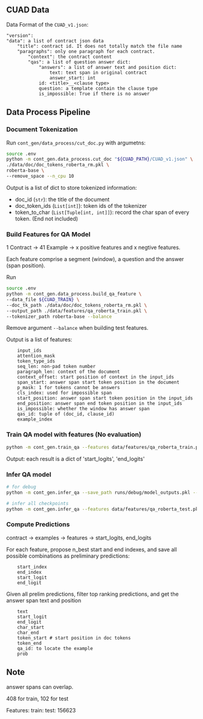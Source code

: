 ## CUAD Data
Data Format of the `CUAD_v1.json`:

```
"version":
"data": a list of contract json data
    "title": contract id. It does not totally match the file name
    "paragraphs": only one paragraph for each contract.
        "context": the contract content
        "qas": a list of question answer dict:
            "answers": a list of answer text and position dict:
                text: text span in original contract
                answer_start: int
            id: <title>__<clause type>
            question: a template contain the clause type
            is_impossible: True if there is no answer
```

## Data Process Pipeline
### Document Tokenization
Run `cont_gen/data_process/cut_doc.py` with argumetns:
```Bash
source .env
python -m cont_gen.data_process.cut_doc "${CUAD_PATH}/CUAD_v1.json" \
./data/doc/doc_tokens_roberta_rm.pkl \
roberta-base \
--remove_space --n_cpu 10
```
Output is a list of dict to store tokenized information:
- doc_id (`str`): the title of the document
- doc_token_ids (`List[int]`): token ids of the tokenizer
- token_to_char (`List[Tuple[int, int]]`): record the char span of every token. (End not included) 

### Build Features for QA Model
1 Contract -> 41 Example -> x positive features and x negtive features.

Each feature comprise a segment (window), a question and the answer (span position).

Run 
```Bash
source .env
python -m cont_gen.data_process.build_qa_feature \
--data_file ${CUAD_TRAIN} \
--doc_tk_path ./data/doc/doc_tokens_roberta_rm.pkl \
--output_path ./data/features/qa_roberta_train.pkl \
--tokenizer_path roberta-base --balance
```
Remove argument `--balance` when building test features.

Output is a list of features:
```
    input_ids
    attention_mask
    token_type_ids
    seq_len: non-pad token number
    paragraph_len: context of the document
    context_offset: start position of context in the input_ids
    span_start: answer span start token position in the document
    p_mask: 1 for tokens cannot be answers
    cls_index: used for impossible span
    start_position: answer span start token position in the input_ids
    end_position: answer span end token position in the input_ids
    is_impossible: whether the window has answer span
    qas_id: tuple of (doc_id, clause_id)
    example_index
```

### Train QA model with features (No evaluation)
```Bash
python -m cont_gen.train_qa --features data/features/qa_roberta_train.pkl --base_model roberta-base --output_dir runs/qa/roberta-base_lr1e-4_bs16 --num_epoch 5 --lr 1e-4 --batch_size 16
```
Output:  each result is a dict of 'start_logits', 'end_logits'

### Infer QA model
```Bash
# for debug
python -m cont_gen.infer_qa --save_path runs/debug/model_outputs.pkl --ckpt roberta-base --features data/features/qa_roberta_test.pkl

# infer all checkpoints
python -m cont_gen.infer_qa --features data/features/qa_roberta_test.pkl --exp_dir  runs/qa/roberta-base_lr1e-4_bs16
```

### Compute Predictions
contract -> examples -> features -> start_logits, end_logits

For each feature, propose n_best start and end indexes, and save all possible combinations as preliminary predictions:
```
    start_index
    end_index
    start_logit
    end_logit
```
Given all prelim predictions, filter top ranking predictions, and get the answer span text and position
```
    text
    start_logit
    end_logit
    char_start
    char_end
    token_start # start position in doc tokens
    token_end
    qa_id: to locate the example
    prob
```


## Note
answer spans can overlap.

408 for train, 102 for test

Features:
    train: 
    test: 156623